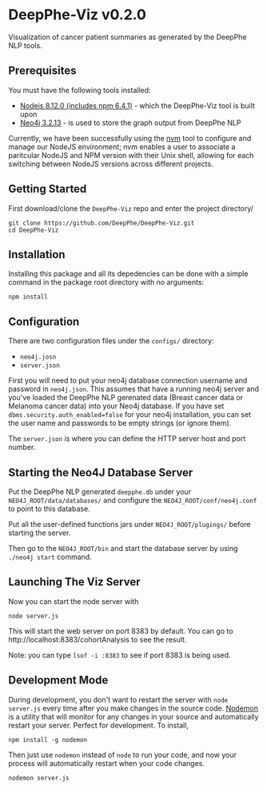 # DeepPhe-Viz v0.2.0

Visualization of cancer patient summaries as generated by the DeepPhe NLP tools.

## Prerequisites

You must have the following tools installed:

- [Nodejs 8.12.0 (includes npm 6.4.1)](https://nodejs.org/en/download/) - which the DeepPhe-Viz tool is built upon
- [Neo4j 3.2.13](https://neo4j.com/) - is used to store the graph output from DeepPhe NLP

Currently, we have been successfully using the [nvm](https://github.com/creationix/nvm) tool to configure and manage our NodeJS environment; nvm enables a user to associate a paritcular NodeJS and NPM version with their Unix shell, allowing for each switching between NodeJS versions across different projects.

## Getting Started

First download/clone the `DeepPhe-Viz` repo and enter the project directory/

````
git clone https://github.com/DeepPhe/DeepPhe-Viz.git
cd DeepPhe-Viz
````

## Installation 

Installing this package and all its depedencies can be done with a simple command in the package root directory with no arguments:

````
npm install
````

## Configuration

There are two configuration files under the `configs/` directory:

- `neo4j.josn`
- `server.json`

First you will need to put your neo4j database connection username and password in `neo4j.json`. This assumes that have a running neo4j server and you've loaded the DeepPhe NLP gerenated data (Breast cancer data or Melanoma cancer data) into your Neo4j database. If you have set `dbms.security.auth_enabled=false` for your neo4j installation, you can set the user name and passwords to be empty strings (or ignore them).

The `server.json` is where you can define the HTTP server host and port number.

## Starting the Neo4J Database Server

Put the DeepPhe NLP generated `deepphe.db` under your `NEO4J_ROOT/data/databases/` and configure the `NEO4J_ROOT/conf/neo4j.conf` to point to this database.

Put all the user-defined functions jars under `NEO4J_ROOT/plugings/` before starting the server.

Then go to the `NEO4J_ROOT/bin` and start the database server by using `./neo4j start` command.


## Launching The Viz Server

Now you can start the node server with

````
node server.js
````

This will start the web server on port 8383 by default. You can go to http://localhost:8383/cohortAnalysis to see the result.

Note: you can type `lsof -i :8383` to see if port 8383 is being used. 

## Development Mode

During development, you don't want to restart the server with `node server.js` every time after you make changes in the source code. [Nodemon](https://github.com/remy/nodemon) is a utility that will monitor for any changes in your source and automatically restart your server. Perfect for development. To install, 

````
npm install -g nodemon
````

Then just use `nodemon` instead of `node` to run your code, and now your process will automatically restart when your code changes.

````
nodemon server.js
````
